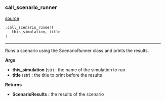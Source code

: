 #


### call_scenario_runner
[source](https://github.com/allfed/allfed-integrated-model/blob/master/src/scenarios/create_figure_3abcd.py/#L16)
```python
.call_scenario_runner(
   this_simulation, title
)
```

---
Runs a scenario using the ScenarioRunner class and prints the results.

**Args**

* **this_simulation** (str) : the name of the simulation to run
* **title** (str) : the title to print before the results


**Returns**

* **ScenarioResults**  : the results of the scenario


